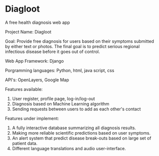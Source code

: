 # Diagloot
A free health diagnosis web app

Project Name: Diagloot

Goal: Provide free diagnosis for users based on their symptoms submitted by either text or photos. The final goal is to predict serious regional infectious disease before it goes out of control.

Web App Framework: Django

Porgramming languages: Python, html, java script, css

API's: OpenLayers, Google Map

Features available:
1. User register, profile page, log-in/log-out
2. Diagnosis based on Machine Learning algorithm
3. Sending requests between users to add as each other's contact

Features under implement:
1. A fully interactive database summarizing all diagnosis results.
2. Making more reliable scientific predictions based on user symptoms.
3. An alert system that predict disease break-outs based on large set of patient data.
4. Different language translations and audio user-interface.
